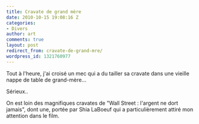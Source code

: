 ```yaml
---
title: Cravate de grand mère
date: 2010-10-15 19:08:16 Z
categories:
- Divers
author: art
comments: true
layout: post
redirect_from: cravate-de-grand-mre/
wordpress_id: 1321760977
---
```


Tout à l'heure, j'ai croisé un mec qui a du tailler sa cravate dans une vieille nappe de table de grand-mère…





Sérieux..





On est loin des magnifiques cravates de "Wall Street : l'argent ne dort jamais", dont une, portée par Shia LaBoeuf qui a particulièrement attiré mon attention dans le film.
